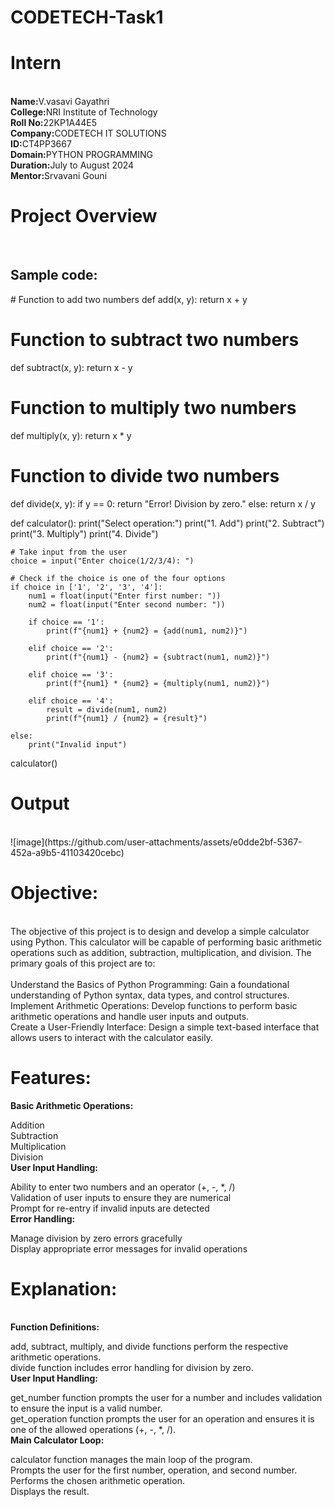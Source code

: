 # CODETECH-Task1
<h1><b>Intern</b></h1><br>
<b>Name:</b>V.vasavi Gayathri<br>
<b>College:</b>NRI Institute of Technology<br>
<b>Roll No:</b>22KP1A44E5<br>
<B>Company:</B>CODETECH IT SOLUTIONS<br>
<B>ID:</B>CT4PP3667<br>
<B>Domain:</B>PYTHON PROGRAMMING<br>
<B>Duration:</B>July to August 2024<br>
<B>Mentor:</B>Srvavani Gouni<br>
<h1>Project Overview</h1><br>
<h2>Sample code:</h2>
# Function to add two numbers
def add(x, y):
    return x + y


# Function to subtract two numbers
def subtract(x, y):
    return x - y


# Function to multiply two numbers
def multiply(x, y):
    return x * y


# Function to divide two numbers
def divide(x, y):
    if y == 0:
        return "Error! Division by zero."
    else:
        return x / y


def calculator():
    print("Select operation:")
    print("1. Add")
    print("2. Subtract")
    print("3. Multiply")
    print("4. Divide")

    # Take input from the user
    choice = input("Enter choice(1/2/3/4): ")

    # Check if the choice is one of the four options
    if choice in ['1', '2', '3', '4']:
        num1 = float(input("Enter first number: "))
        num2 = float(input("Enter second number: "))

        if choice == '1':
            print(f"{num1} + {num2} = {add(num1, num2)}")

        elif choice == '2':
            print(f"{num1} - {num2} = {subtract(num1, num2)}")

        elif choice == '3':
            print(f"{num1} * {num2} = {multiply(num1, num2)}")

        elif choice == '4':
            result = divide(num1, num2)
            print(f"{num1} / {num2} = {result}")

    else:
        print("Invalid input")
calculator()<br>
<h1>Output</h1><br>
![image](https://github.com/user-attachments/assets/e0dde2bf-5367-452a-a9b5-41103420cebc)<br>
<h1><b>Objective:</b></h1><br>
The objective of this project is to design and develop a simple calculator using Python. This calculator will be capable of performing basic arithmetic operations such as addition, subtraction, multiplication, and division. The primary goals of this project are to:<br><br>
Understand the Basics of Python Programming: Gain a foundational understanding of Python syntax, data types, and control structures.<br>
Implement Arithmetic Operations: Develop functions to perform basic arithmetic operations and handle user inputs and outputs.<br>
Create a User-Friendly Interface: Design a simple text-based interface that allows users to interact with the calculator easily.<br>
<h1><b>Features:</b></h1>
<b>Basic Arithmetic Operations:</b>

Addition<br>
Subtraction<br>
Multiplication<br>
Division<br>
<b>User Input Handling:</b><br>

Ability to enter two numbers and an operator (+, -, *, /)<br>
Validation of user inputs to ensure they are numerical<br>
Prompt for re-entry if invalid inputs are detected<br>
<b>Error Handling:</b><br>

Manage division by zero errors gracefully<br>
Display appropriate error messages for invalid operations<br>
<h1><b>Explanation:</b></h1><br>
<b>Function Definitions:</b>

add, subtract, multiply, and divide functions perform the respective arithmetic operations.<br>
divide function includes error handling for division by zero.<br>
<b>User Input Handling:</b>

get_number function prompts the user for a number and includes validation to ensure the input is a valid number.<br>
get_operation function prompts the user for an operation and ensures it is one of the allowed operations (+, -, *, /).<br>
<b>Main Calculator Loop:</b>

calculator function manages the main loop of the program.<br>
Prompts the user for the first number, operation, and second number.<br>
Performs the chosen arithmetic operation.<br>
Displays the result.<br>








